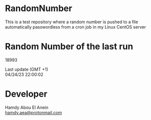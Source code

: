 # RandomNumber    
This is a test repository where a random number is pushed to a file automatically passwordless from a cron job in my Linux CentOS server    
# Random Number of the last run   
18993
      
Last update (GMT +1)    
04/24/23 22:00:02
# Developer    
Hamdy Abou El Anein   
hamdy.aea@protonmail.com
